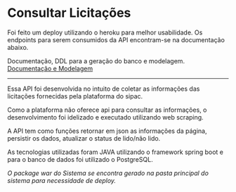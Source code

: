 # Consultar Licitações

Foi feito um deploy utilizando o heroku para melhor usabilidade. Os endpoints para serem consumidos da API encontram-se na documentação abaixo.

Documentação, DDL para a geração do banco e modelagem.
[Documentação e Modelagem](https://fuchsia-rotate-8b7.notion.site/Consultar-Licita-es-da-plataforma-Sipac-7255a5ccd0ea47e8944660b28750f1cb)

---

Essa API foi desenvolvida no intuito de coletar as informações das licitações fornecidas pela plataforma do sipac.

Como a plataforma não oferece api para consultar as informações, o desenvolvimento foi idelizado e executado utilizando web scraping.

A API tem como funções retornar em json as informações da página, persistir os dados, atualizar o status de lido/não lido.

As tecnologias utilizadas foram JAVA utilizando o framework spring boot e para o banco de dados foi utilizado o PostgreSQL.

*O package war do Sistema se encontra gerado na pasta principal do sistema para necessidade de deploy.*
